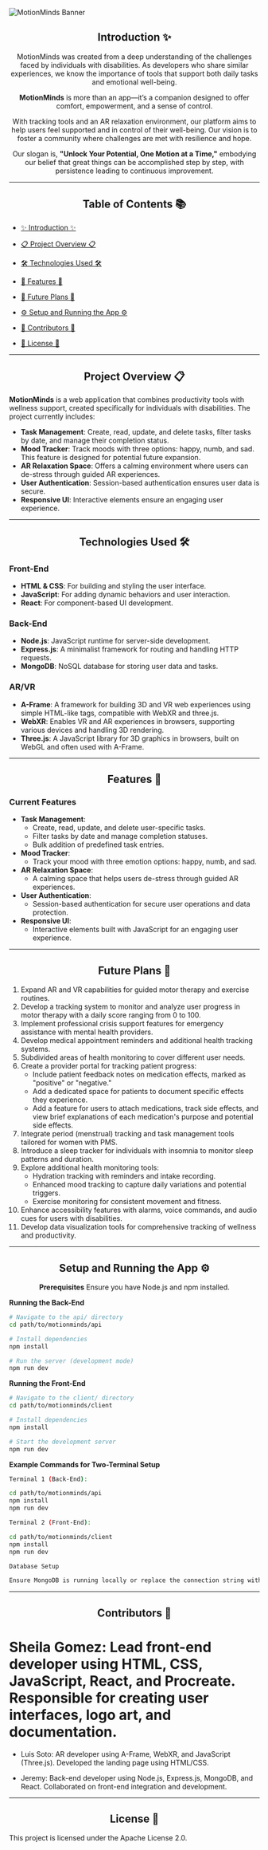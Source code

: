 ![MotionMinds Banner](./realbannersgc.png)

<div align="center">

## Introduction ✨

MotionMinds was created from a deep understanding of the challenges faced by individuals with disabilities. As developers who share similar experiences, we know the importance of tools that support both daily tasks and emotional well-being.

**MotionMinds** is more than an app—it’s a companion designed to offer comfort, empowerment, and a sense of control.

With tracking tools and an AR relaxation environment, our platform aims to help users feel supported and in control of their well-being. Our vision is to foster a community where challenges are met with resilience and hope.

Our slogan is, **"Unlock Your Potential, One Motion at a Time,"** embodying our belief that great things can be accomplished step by step, with persistence leading to continuous improvement.

</div>

---

<div align="center">

## Table of Contents 📚

</div>

- [✨ Introduction ✨](#introduction-)
  
- [📋 Project Overview 📋](#project-overview-)
  
- [🛠 Technologies Used 🛠](#technologies-used-)
  
- [🚀 Features 🚀](#features-)
  
- [🔮 Future Plans 🔮](#future-plans-)
  
- [⚙️ Setup and Running the App ⚙️](#setup-and-running-the-app-)
  
- [👥 Contributors 👥](#contributors-)
  
- [📜 License 📜](#license-)

---

<div align="center">

## Project Overview 📋

</div>

**MotionMinds** is a web application that combines productivity tools with wellness support, created specifically for individuals with disabilities. The project currently includes:

- **Task Management**: Create, read, update, and delete tasks, filter tasks by date, and manage their completion status.
- **Mood Tracker**: Track moods with three options: happy, numb, and sad. This feature is designed for potential future expansion.
- **AR Relaxation Space**: Offers a calming environment where users can de-stress through guided AR experiences.
- **User Authentication**: Session-based authentication ensures user data is secure.
- **Responsive UI**: Interactive elements ensure an engaging user experience.

---

<div align="center">

## Technologies Used 🛠

</div>

### **Front-End**
- **HTML & CSS**: For building and styling the user interface.
- **JavaScript**: For adding dynamic behaviors and user interaction.
- **React**: For component-based UI development.

### **Back-End**
- **Node.js**: JavaScript runtime for server-side development.
- **Express.js**: A minimalist framework for routing and handling HTTP requests.
- **MongoDB**: NoSQL database for storing user data and tasks.

### **AR/VR**
- **A-Frame**: A framework for building 3D and VR web experiences using simple HTML-like tags, compatible with WebXR and three.js.
- **WebXR**: Enables VR and AR experiences in browsers, supporting various devices and handling 3D rendering.
- **Three.js**: A JavaScript library for 3D graphics in browsers, built on WebGL and often used with A-Frame.

---

<div align="center">

## Features 🚀

</div>

### **Current Features**
- **Task Management**: 
  - Create, read, update, and delete user-specific tasks.
  - Filter tasks by date and manage completion statuses.
  - Bulk addition of predefined task entries.
- **Mood Tracker**: 
  - Track your mood with three emotion options: happy, numb, and sad.
- **AR Relaxation Space**: 
  - A calming space that helps users de-stress through guided AR experiences.
- **User Authentication**: 
  - Session-based authentication for secure user operations and data protection.
- **Responsive UI**: 
  - Interactive elements built with JavaScript for an engaging user experience.

---

<div align="center">

## Future Plans 🔮

</div>

1. Expand AR and VR capabilities for guided motor therapy and exercise routines.
2. Develop a tracking system to monitor and analyze user progress in motor therapy with a daily score ranging from 0 to 100.
3. Implement professional crisis support features for emergency assistance with mental health providers.
4. Develop medical appointment reminders and additional health tracking systems.
5. Subdivided areas of health monitoring to cover different user needs.
6. Create a provider portal for tracking patient progress:
   - Include patient feedback notes on medication effects, marked as "positive" or "negative."
   - Add a dedicated space for patients to document specific effects they experience.
   - Add a feature for users to attach medications, track side effects, and view brief explanations of each medication's purpose and potential side effects.
7. Integrate period (menstrual) tracking and task management tools tailored for women with PMS.
8. Introduce a sleep tracker for individuals with insomnia to monitor sleep patterns and duration.
9. Explore additional health monitoring tools:
   - Hydration tracking with reminders and intake recording.
   - Enhanced mood tracking to capture daily variations and potential triggers.
   - Exercise monitoring for consistent movement and fitness.
10. Enhance accessibility features with alarms, voice commands, and audio cues for users with disabilities.
11. Develop data visualization tools for comprehensive tracking of wellness and productivity.

---

<div align="center">

## Setup and Running the App ⚙️



**Prerequisites**
Ensure you have Node.js and npm installed.

</div>

**Running the Back-End**

```bash
# Navigate to the api/ directory
cd path/to/motionminds/api

# Install dependencies
npm install

# Run the server (development mode)
npm run dev
```

**Running the Front-End**

```bash
# Navigate to the client/ directory
cd path/to/motionminds/client

# Install dependencies
npm install

# Start the development server
npm run dev
```

**Example Commands for Two-Terminal Setup**

```bash
Terminal 1 (Back-End):

cd path/to/motionminds/api
npm install
npm run dev
```
```bash
Terminal 2 (Front-End):

cd path/to/motionminds/client
npm install
npm run dev
```
```bash
Database Setup

Ensure MongoDB is running locally or replace the connection string with a cloud-based MongoDB URI in the config.js file.

```
---

<div align="center">
  
## Contributors 👥

</div>

# Sheila Gomez: Lead front-end developer using HTML, CSS, JavaScript, React, and Procreate. Responsible for creating user interfaces, logo art, and documentation.

- Luis Soto: AR developer using A-Frame, WebXR, and JavaScript (Three.js). Developed the landing page using HTML/CSS.

* Jeremy: Back-end developer using Node.js, Express.js, MongoDB, and React. Collaborated on front-end integration and development.



---

<div align="center">
  
  ## License 📜

</div>

This project is licensed under the Apache License 2.0.
